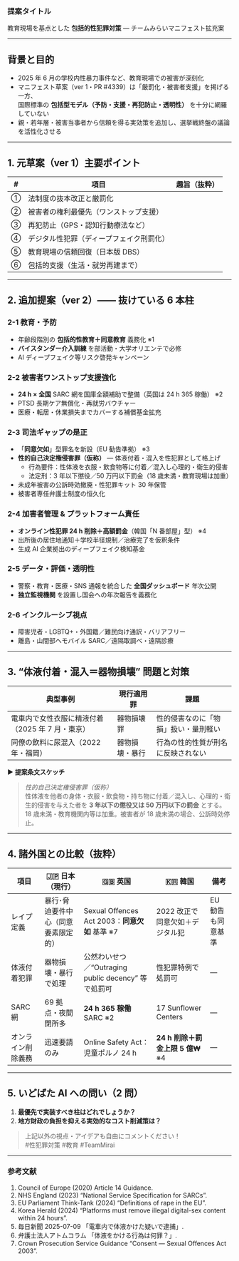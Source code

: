 ### 提案タイトル
教育現場を基点とした **包括的性犯罪対策** — チームみらいマニフェスト拡充案

---

## 背景と目的
- 2025 年 6 月の学校内性暴力事件など、教育現場での被害が深刻化  
- マニフェスト草案（ver 1・PR #4339）は「厳罰化・被害者支援」を掲げる一方、  
  国際標準の **包括型モデル（予防・支援・再犯防止・透明性）** を十分に網羅していない  
- 親・若年層・被害当事者から信頼を得る実効策を追加し、選挙戦終盤の議論を活性化させる

---

## 1. 元草案（ver 1）主要ポイント

| # | 項目 | 趣旨（抜粋） |
|---|---|---|
| ① | 法制度の抜本改正と厳罰化 |
| ② | 被害者の権利最優先（ワンストップ支援） |
| ③ | 再犯防止（GPS・認知行動療法など） |
| ④ | デジタル性犯罪（ディープフェイク刑罰化） |
| ⑤ | 教育現場の信頼回復（日本版 DBS） |
| ⑥ | 包括的支援（生活・就労再建まで） |

---

## 2. 追加提案（ver 2）―― 抜けている 6 本柱

### 2-1 教育・予防
- 年齢段階別の **包括的性教育＋同意教育** 義務化 ※1  
- **バイスタンダー介入訓練** を部活動・大学オリエンテで必修  
- AI ディープフェイク等リスク啓発キャンペーン

### 2-2 被害者ワンストップ支援強化
- **24 h × 全国** SARC 網を国庫全額補助で整備（英国は 24 h 365 稼働） ※2  
- PTSD 長期ケア無償化・再就労バウチャー  
- 医療・転居・休業損失までカバーする補償基金拡充

### 2-3 司法ギャップの是正
- 「**同意欠如**」型罪名を新設（EU 勧告準拠） ※3  
- **性的自己決定権侵害罪（仮称）** — 体液付着・混入を性犯罪として格上げ  
  - 行為要件：性体液を衣服・飲食物等に付着／混入し心理的・衛生的侵害  
  - 法定刑：3 年以下懲役／50 万円以下罰金（18 歳未満・教育現場は加重）  
- 未成年被害の公訴時効撤廃・性犯罪キット 30 年保管  
- 被害者専任弁護士制度の恒久化

### 2-4 加害者管理 & プラットフォーム責任
- **オンライン性犯罪 24 h 削除＋高額罰金**（韓国「N 番部屋」型） ※4  
- 出所後の居住地通知＋学校半径規制／治療完了を仮釈条件  
- 生成 AI 企業拠出のディープフェイク検知基金

### 2-5 データ・評価・透明性
- 警察・教育・医療・SNS 通報を統合した **全国ダッシュボード** 年次公開  
- **独立監視機関** を設置し国会への年次報告を義務化

### 2-6 インクルーシブ視点
- 障害児者・LGBTQ+・外国籍／難民向け通訳・バリアフリー  
- 離島・山間部へモバイル SARC／遠隔取調べ・遠隔診療

---

## 3. “体液付着・混入＝器物損壊” 問題と対策

| 典型事例 | 現行適用罪 | 課題 |
|-----------|-----------|------|
| 電車内で女性衣服に精液付着（2025 年 7 月・東京） | 器物損壊罪 | 性的侵害なのに「物損」扱い・量刑軽い |
| 同僚の飲料に尿混入（2022 年・福岡） | 器物損壊・暴行 | 行為の性的性質が刑名に反映されない |

▶ **提案条文スケッチ**  
> *性的自己決定権侵害罪（仮称）*  
> 性体液を他者の身体・衣服・飲食物・持ち物に付着／混入し、心理的・衛生的侵害を与えた者を **3 年以下の懲役又は 50 万円以下の罰金** とする。18 歳未満・教育機関内等は加重。被害者が 18 歳未満の場合、公訴時効停止。

---

## 4. 諸外国との比較（抜粋）

| 項目 | 🇯🇵 日本（現行） | 🇬🇧 英国 | 🇰🇷 韓国 | 備考 |
|------|-----------------|---------|---------|------|
| レイプ定義 | 暴行･脅迫要件中心（同意要素限定的） | Sexual Offences Act 2003：**同意欠如** 基準 ※7 | 2022 改正で同意欠如＋デジタル犯 | EU 勧告も同意基準 |
| 体液付着犯罪 | 器物損壊・暴行で処理 | 公然わいせつ／“Outraging public decency” 等で処罰可 | 性犯罪特例で処罰可 | — |
| SARC 網 | 69 拠点・夜間閉所多 | **24 h 365 稼働** SARC ※2 | 17 Sunflower Centers | — |
| オンライン削除義務 | 迅速要請のみ | Online Safety Act：児童ポルノ 24 h | **24 h 削除＋罰金上限 5 億₩** ※4 | — |

---

## 5. いどばた AI への問い（2 問）

1. **最優先で実装すべき柱はどれでしょうか？**  
2. **地方財政の負担を抑える実効的なコスト削減策は？**

> 上記以外の視点・アイデアも自由にコメントください！  
> #性犯罪対策 #教育 #TeamMirai

---

### 参考文献
1. Council of Europe (2020) Article 14 Guidance.  
2. NHS England (2023) “National Service Specification for SARCs”.  
3. EU Parliament Think-Tank (2024) “Definitions of rape in the EU”.  
4. Korea Herald (2024) “Platforms must remove illegal digital-sex content within 24 hours”.  
5. 毎日新聞 2025-07-09 「電車内で体液かけた疑いで逮捕」.  
6. 弁護士法人アトムコラム 「体液をかける行為は何罪？」.  
7. Crown Prosecution Service Guidance “Consent — Sexual Offences Act 2003”.